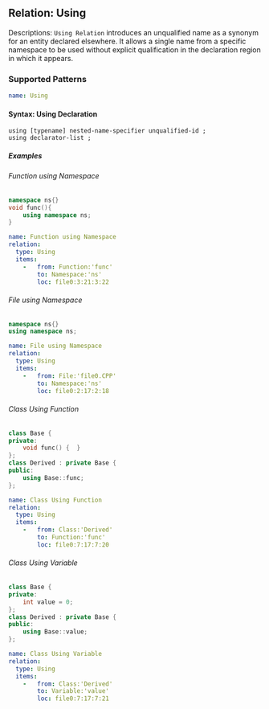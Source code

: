 ## Relation: Using

Descriptions: `Using Relation` introduces an unqualified name as a synonym for an entity declared elsewhere. It allows a single name from a specific namespace to be used without explicit qualification in the declaration region in which it appears. 
### Supported Patterns

```yaml
name: Using
```

#### Syntax: Using Declaration

```text
using [typename] nested-name-specifier unqualified-id ;
using declarator-list ;
```

##### Examples

###### Function using Namespace

```CPP
namespace ns{}
void func(){
    using namespace ns;
}
```

```yaml
name: Function using Namespace
relation:
  type: Using
  items:
    -   from: Function:'func'
        to: Namespace:'ns'
        loc: file0:3:21:3:22
```

###### File using Namespace

```CPP
namespace ns{}
using namespace ns;
```

```yaml
name: File using Namespace
relation:
  type: Using
  items:
    -   from: File:'file0.CPP'
        to: Namespace:'ns'
        loc: file0:2:17:2:18
```

###### Class Using Function

```CPP
class Base {
private:
    void func() {  }
};
class Derived : private Base {
public:
    using Base::func;
};
```

```yaml
name: Class Using Function
relation:
  type: Using
  items:
    -   from: Class:'Derived'
        to: Function:'func'
        loc: file0:7:17:7:20
```

###### Class Using Variable

```CPP
class Base {
private:
    int value = 0;
};
class Derived : private Base {
public:
    using Base::value;
};
```

```yaml
name: Class Using Variable
relation:
  type: Using
  items:
    -   from: Class:'Derived'
        to: Variable:'value'
        loc: file0:7:17:7:21
```